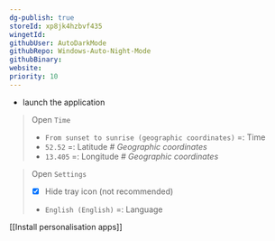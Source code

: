 ```yaml
---
dg-publish: true
storeId: xp8jk4hzbvf435
wingetId: 
githubUser: AutoDarkMode
githubRepo: Windows-Auto-Night-Mode
githubBinary: 
website: 
priority: 10
---
```


- launch the application

> Open `Time`
> - `From sunset to sunrise (geographic coordinates)` =: Time
> - `52.52` =: Latitude _# Geographic coordinates_
> - `13.405` =: Longitude _# Geographic coordinates_

> Open `Settings`
> - [x] Hide tray icon (not recommended)
> - `English (English)` =: Language


[[Install personalisation apps]]
